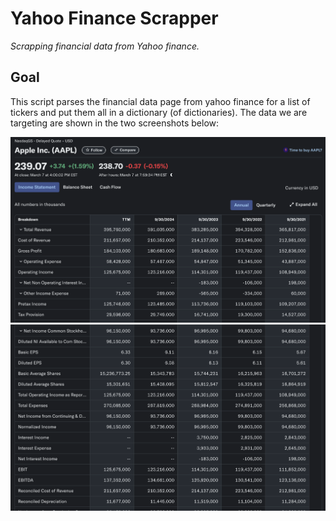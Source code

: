 # Yahoo Finance Scrapper
*Scrapping financial data from Yahoo finance.*

## Goal

This script parses the financial data page from yahoo finance for a list of tickers and put them all in a dictionary (of dictionaries). The data we are targeting are shown in the two screenshots below:

![data we want to scrap](assets/img/yahoo_finance_screenshot_1.png)
![other data we want to scrap](assets/img/yahoo_finance_screenshot_2.png)